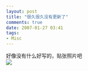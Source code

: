 ```yaml
---
layout: post
title: "很久很久没有更新了"
comments: true
date: 2007-01-27 03:41
tags:
- Misc
---
```

好像没有什么好写的，贴张照片吧  
![](http://farm1.static.flickr.com/136/369778069_a78a5ac873.jpg)  

